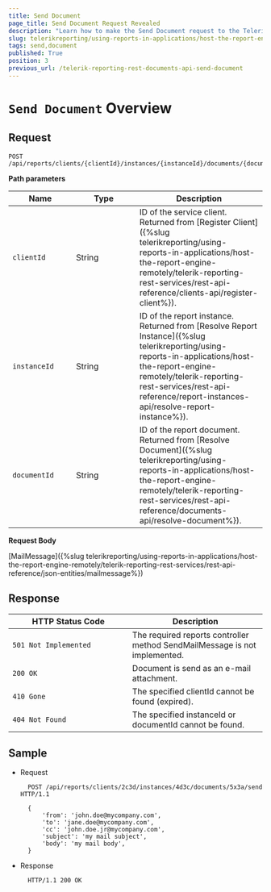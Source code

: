```yaml
---
title: Send Document
page_title: Send Document Request Revealed
description: "Learn how to make the Send Document request to the Telerik Reporting REST Service and what response to expect."
slug: telerikreporting/using-reports-in-applications/host-the-report-engine-remotely/telerik-reporting-rest-services/rest-api-reference/documents-api/send-document
tags: send,document
published: True
position: 3
previous_url: /telerik-reporting-rest-documents-api-send-document
---
```


<style>
table th:first-of-type {
	width: 25%;
}
table th:nth-of-type(2) {
	width: 25%;
}
table th:nth-of-type(3) {
	width: 50%;
}
</style>

# `Send Document` Overview

## Request

	POST /api/reports/clients/{clientId}/instances/{instanceId}/documents/{documentId}/send

__Path parameters__

| Name | Type | Description |
| ------ | ------ | ------ |
|`clientId`|String|ID of the service client. Returned from [Register Client]({%slug telerikreporting/using-reports-in-applications/host-the-report-engine-remotely/telerik-reporting-rest-services/rest-api-reference/clients-api/register-client%}).|
|`instanceId`|String|ID of the report instance. Returned from [Resolve Report Instance]({%slug telerikreporting/using-reports-in-applications/host-the-report-engine-remotely/telerik-reporting-rest-services/rest-api-reference/report-instances-api/resolve-report-instance%}).|
|`documentId`|String|ID of the report document. Returned from [Resolve Document]({%slug telerikreporting/using-reports-in-applications/host-the-report-engine-remotely/telerik-reporting-rest-services/rest-api-reference/documents-api/resolve-document%}).|

__Request Body__

[MailMessage]({%slug telerikreporting/using-reports-in-applications/host-the-report-engine-remotely/telerik-reporting-rest-services/rest-api-reference/json-entities/mailmessage%})

## Response

| HTTP Status Code | Description |
| ------ | ------ |
|`501 Not Implemented`|The required reports controller method SendMailMessage is not implemented.|
|`200 OK`|Document is send as an e-mail attachment.|
|`410 Gone`|The specified clientId cannot be found (expired).|
|`404 Not Found`|The specified instanceId or documentId cannot be found.|

## Sample

* Request

		POST /api/reports/clients/2c3d/instances/4d3c/documents/5x3a/send HTTP/1.1

		{
			'from': 'john.doe@mycompany.com',
			'to': 'jane.doe@mycompany.com',
			'cc': 'john.doe.jr@mycompany.com',
			'subject': 'my mail subject',
			'body': 'my mail body',
		}

* Response

		HTTP/1.1 200 OK

